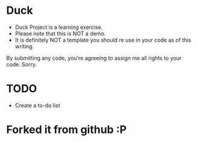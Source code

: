 # Duck 

* Duck Project is a learning exercise. 
* Please note that this is NOT a demo. 
* It is definitely NOT a template you should re use in your code as of this writing.

By submitting any code, you're agreeing to assign me all rights to your code. Sorry. 

# TODO

* Create a to-do list

# Forked it from github :P
